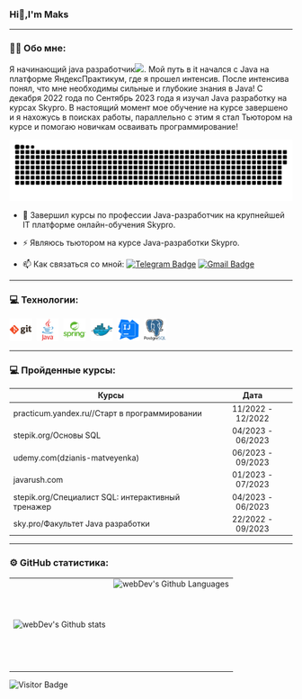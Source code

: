 ### Hi👋,I'm Maks

---

### :man_technologist: Обо мне:
Я начинающий java разработчик<img src="https://media.giphy.com/media/WUlplcMpOCEmTGBtBW/giphy.gif" width="30px">. Мой путь в it начался с Java на платформе ЯндексПрактикум, где я прошел интенсив. После интенсива понял, что мне необходимы сильные и глубокие знания в Java! С декабря 2022 года по Сентябрь 2023 года я изучал Java разработку на курсах Skypro. В настоящий момент мое обучение на курсе завершено и я нахожусь в поисках работы, параллельно с этим я стал Тьютором на курсе и помогаю новичкам осваивать программирование! 

<p align="center">
 <img width="600" src="github-snake.svg" alt="snake"/>
</p>

- :telescope: Завершил курсы по профессии Java-разработчик на крупнейшей IT платформе онлайн-обучения Skypro.

- :zap: Являюсь тьютором на курсе Java-разработки Skypro.

- :mailbox: Как связаться со мной: [![Telegram Badge](https://img.shields.io/badge/-buyanovmaksim-blue?style=flat&logo=Telegram&logoColor=white)](https://t.me/BuyanovMaksim) [![Gmail Badge](https://img.shields.io/badge/-Mail-red?style=flat&logo=Gmail&logoColor=white)](mailto:maxim__90.90@mail.com)

---


### 💻 Технологии:

<div>
  <img src="https://github.com/devicons/devicon/blob/master/icons/git/git-original-wordmark.svg" title="git" alt="git" width="40" height="40"/>&nbsp
  <img src="https://github.com/devicons/devicon/blob/master/icons/java/java-original-wordmark.svg" title="java" alt="java" width="40" height="40"/>&nbsp
  <img src="https://github.com/devicons/devicon/blob/master/icons/spring/spring-original-wordmark.svg" title="spring" alt="spring" width="40" height="40"/>&nbsp
  <img src="https://github.com/devicons/devicon/blob/master/icons/docker/docker-original.svg" title="docker" alt="docker" width="40" height="40"/>&nbsp
  <img src="https://github.com/devicons/devicon/blob/master/icons/intellij/intellij-plain.svg" title="intellij" alt="intellij" width="40" height="40"/>&nbsp
  <img src="https://github.com/devicons/devicon/blob/master/icons/postgresql/postgresql-original-wordmark.svg" title="postgresql" alt="postgresql" width="40" height="40"/>&nbsp
  <!-- <img src="https://github.com/devicons/devicon/blob/master/icons/redux/redux-original.svg" title="redux" alt="redux" width="40" height="40"/>&nbsp; -->
</div>


---

 ### 💻 Пройденные курсы:

| Курсы                                                           | Дата              |
| ----------------------------------------------------------------| :---------------: |
| practicum.yandex.ru//Старт в программировании                   | 11/2022 - 12/2022 |
| stepik.org/Основы SQL                                           | 04/2023 - 06/2023 |
| udemy.com(dzianis-matveyenka)                                   | 06/2023 - 09/2023 |
| javarush.com                                                    | 01/2023 - 07/2023 |
| stepik.org/Специалист SQL: интерактивный тренажер               | 04/2023 - 06/2023 |
| sky.pro/Факультет Java разработки                               | 22/2022 - 09/2023 |

--- 


### ⚙️ GitHub статистика:

<table>
  <tr>
    <td>
      <img align="left" src="http://github-readme-streak-stats.herokuapp.com?user=BuyanovMax&theme=dark&background=000000" alt="webDev's Github stats" />
    </td>
    <td>
      <img height="160px" align="right" alt="webDev's Github Languages" src="https://github-readme-stats-sigma-five.vercel.app/api/top-langs/?username=BuyanovMax&layout=compact&theme=vision-friendly-dark" />
    </td>
  </tr>
</table>

![Visitor Badge](https://visitor-badge.laobi.icu/badge?page_id=buyanovMax)
